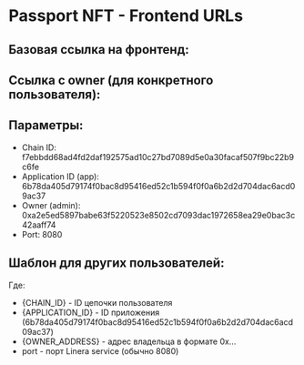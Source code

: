 # Passport NFT - Frontend URLs

## Базовая ссылка на фронтенд:


## Ссылка с owner (для конкретного пользователя):


## Параметры:
- Chain ID: f7ebbdd68ad4fd2daf192575ad10c27bd7089d5e0a30facaf507f9bc22b9c6fe
- Application ID (app): 6b78da405d79174f0bac8d95416ed52c1b594f0f0a6b2d2d704dac6acd09ac37
- Owner (admin): 0xa2e5ed5897babe63f5220523e8502cd7093dac1972658ea29e0bac3c42aaff74
- Port: 8080

## Шаблон для других пользователей:


Где:
- {CHAIN_ID} - ID цепочки пользователя
- {APPLICATION_ID} - ID приложения (6b78da405d79174f0bac8d95416ed52c1b594f0f0a6b2d2d704dac6acd09ac37)
- {OWNER_ADDRESS} - адрес владельца в формате 0x...
- port - порт Linera service (обычно 8080)
